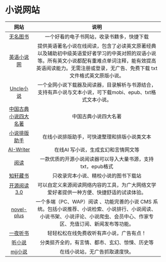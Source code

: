 # 小说网站

|网站|说明|
|:---:|:---:|
|[无名图书](https://www.book123.info/)|一个好看的电子书网站，收录书籍多，快捷下载|
|[英语小说网](http://novel.tingroom.com/)|提供英语著名小说在线阅读，包含了必读英文原著经典以及辅助初中级英语爱好者学习的中英对照的双语小说等。所有英文小说都配有重难点单词注释，能有效提高英语阅读能力。无需注册或登录，无广告、免费下载 txt 文件格式英文原版小说。|
|[Uncle小说](https://uncle-novel.github.io/uncle-novel-official-site/)|一个全网小说下载器及阅读器，目录解析与书源结合，支持有声小说与文本小说，可下载mobi、epub、txt格式文本小说。|
|[中国古典小说四大名著](https://sdmz.net/)|中国古典小说四大名著|
|[小说排版助手](https://vvsolo.github.io/)|在线小说排版助手，可快速整理和排版小说类文本|
|[AI-Writer](https://blinkdl.github.io/AI-Writer/)|在线AI 写小说，生成玄幻和言情网文等|
|[阅读](https://github.com/gedoor/legado/releases)|一款优质的开源小说阅读器可以导入大量书源，支持txt，epub格式| 
|[知轩藏书](http://zxcs.me/)|只收录完本小说、精校小说的图书下载站|
|[开源阅读3.0](https://gedoor.github.io/)|可以自定义来源阅读网络内容的工具，为广大网络文学爱好者提供一种方便、快捷舒适的试读体验。|
|[novel-plus](https://novel.xxyopen.com/)|一个多端（PC、WAP）阅读 、功能完善的小说 CMS 系统。包括小说推荐、小说检索、小说排行、小说阅读、小说书架、小说评论、小说爬虫、会员中心、作家专区、充值订阅、新闻发布等功能。|
|[一夜听书](https://www.yiyeting.com/)|轻轻松松在线免费收听有声小说，广告有点！|
|[听小说](https://tingxiaoshuo.top/#/home)|分类挺齐全的，有言情、都市、玄幻、惊悚、历史等|
|[mjj小说](https://mjjxs.com/)|在线小说站，无广告抓取速度快。|
